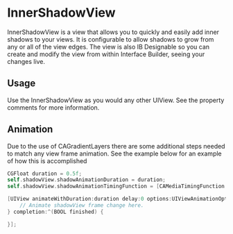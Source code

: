 InnerShadowView
==================

InnerShadowView is a view that allows you to quickly and easily add inner shadows to your views. It is configurable to allow shadows to grow from any or all of the view edges. The view is also IB Designable so you can create and modify the view from within Interface Builder, seeing your changes live.

## Usage

Use the InnerShadowView as you would any other UIView. See the property comments for more information.

## Animation

Due to the use of CAGradientLayers there are some additional steps needed to match any view frame animation. See the example below for an example of how this is accomplished

```objective-c
CGFloat duration = 0.5f;
self.shadowView.shadowAnimationDuration = duration;
self.shadowView.shadowAnimationTimingFunction = [CAMediaTimingFunction functionWithName:kCAMediaTimingFunctionEaseInEaseOut];

[UIView animateWithDuration:duration delay:0 options:UIViewAnimationOptionCurveEaseInOut animations:^{
    // Animate shadowView frame change here. 
} completion:^(BOOL finished) {

}];
```
